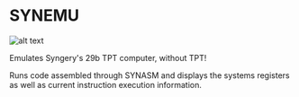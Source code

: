 # SYNEMU

![alt text](https://i.imgur.com/Dwdmgwm.png)

Emulates Syngery's 29b TPT computer, without TPT!

Runs code assembled through SYNASM and displays the systems registers as well as current instruction execution information.
